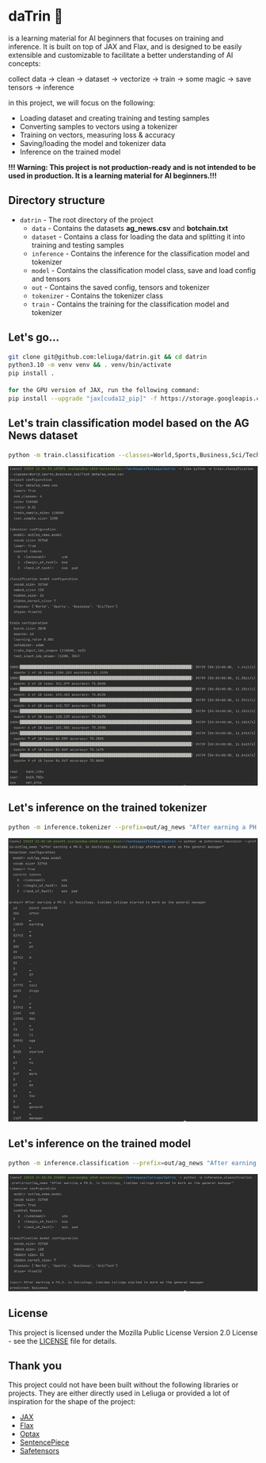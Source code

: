 # daTrin 👋

is a learning material for AI beginners that focuses on training and inference. It is built on top of JAX and Flax, and is designed to be easily extensible and customizable to facilitate a better understanding of AI concepts:

collect data -> clean -> dataset -> vectorize -> train -> some magic -> save tensors -> inference 

in this project, we will focus on the following:
- Loading dataset and creating training and testing samples
- Converting samples to vectors using a tokenizer
- Training on vectors, measuring loss & accuracy
- Saving/loading the model and tokenizer data
- Inference on the trained model

**!!! Warning: This project is not production-ready and is not intended to be used in production. It is a learning material for AI beginners.!!!**

## Directory structure

- `datrin` - The root directory of the project
    - `data` - Contains the datasets **ag_news.csv** and **botchain.txt**
    - `dataset` - Contains a class for loading the data and splitting it into training and testing samples
    - `inference` - Contains the inference for the classification model and tokenizer
    - `model` - Contains the classification model class, save and load config and tensors
    - `out` - Contains the saved config, tensors and tokenizer
    - `tokenizer` - Contains the tokenizer class
    - `train` - Contains the training for the classification model and tokenizer

## Let's go...

```bash
git clone git@github.com:leliuga/datrin.git && cd datrin
python3.10 -m venv venv && . venv/bin/activate
pip install .

for the GPU version of JAX, run the following command:
pip install --upgrade "jax[cuda12_pip]" -f https://storage.googleapis.com/jax-releases/jax_cuda_releases.html
```

## Let's train classification model based on the AG News dataset 

```bash
python -m train.classification --classes=World,Sports,Business,Sci/Tech data/ag_news.csv
```
![train output](.github/images/train.jpg)

## Let's inference on the trained tokenizer

```bash
python -m inference.tokenizer --prefix=out/ag_news "After earning a PH.D. in Sociology, Evaldas Leliuga started to work as the general manager"
```

![tokenizer output](.github/images/tokenizer.jpg)

## Let's inference on the trained model

```bash
python -m inference.classification --prefix=out/ag_news "After earning a PH.D. in Sociology, Evaldas Leliuga started to work as the general manager"
```

![classification output](.github/images/classification.jpg)

## License

This project is licensed under the Mozilla Public License Version 2.0 License - see the [LICENSE](LICENSE) file for details.

## Thank you

This project could not have been built without the following libraries or projects. They are either directly used in Leliuga or provided a lot of inspiration for the shape of the project:

- [JAX](https://jax.readthedocs.io/en/latest)
- [Flax](https://flax.readthedocs.io/en/latest)
- [Optax](https://optax.readthedocs.io/en/latest)
- [SentencePiece](https://github.com/google/sentencepiece)
- [Safetensors](https://huggingface.co/docs/safetensors/index)